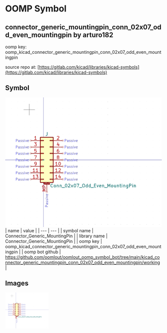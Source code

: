 # OOMP Symbol  
## connector_generic_mountingpin_conn_02x07_odd_even_mountingpin  by arturo182  
  
oomp key: oomp_kicad_connector_generic_mountingpin_conn_02x07_odd_even_mountingpin  
  
source repo at: [https://gitlab.com/kicad/libraries/kicad-symbols](https://gitlab.com/kicad/libraries/kicad-symbols)  
## Symbol  
  
[![working.png](working_600.png)](working.png)  
| name | value | 
| --- | --- | 
| symbol name | Connector_Generic_MountingPin | 
| library name | Connector_Generic_MountingPin | 
| oomp key | oomp_kicad_connector_generic_mountingpin_conn_02x07_odd_even_mountingpin | 
| oomp bot github | https://github.com/oomlout/oomlout_oomp_symbol_bot/tree/main/kicad_connector_generic_mountingpin_conn_02x07_odd_even_mountingpin/working | 
## Images  
  
[![working.png](working_140.png)](working.png)  
